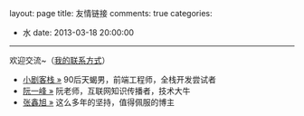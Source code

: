 layout: page
title: 友情链接
comments: true
categories:
  - 水
date: 2013-03-18 20:00:00
---
欢迎交流~（[我的联系方式](/blog/about)）

- [小剧客栈 »](https://www.bh-lay.com/) 90后天蝎男，前端工程师，全栈开发尝试者
- [阮一峰 »](http://www.ruanyifeng.com/home.html) 阮老师，互联网知识传播者，技术大牛
- [张鑫旭 »](http://www.zhangxinxu.com/) 这么多年的坚持，值得佩服的博主